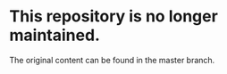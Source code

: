 # This repository is no longer maintained.

The original content can be found in the master branch.
